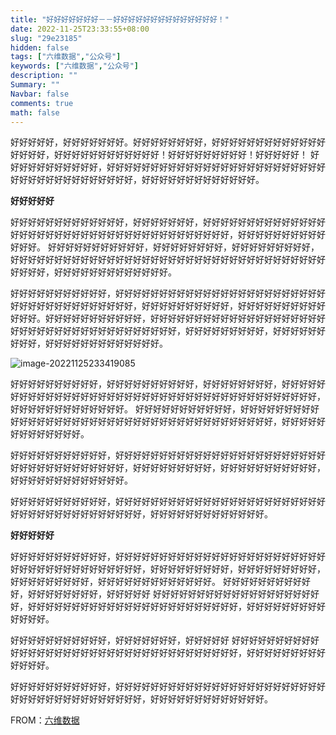 ```yaml
---
title: "好好好好好好好－－好好好好好好好好好好好好好好！"
date: 2022-11-25T23:33:55+08:00
slug: "29e23185"
hidden: false
tags: ["六维数据","公众号"]
keywords: ["六维数据","公众号"]
description: ""
Summary: ""
Navbar: false
comments: true
math: false
---
```




<!--more-->

好好好好好，好好好好好好好。好好好好好好好好，好好好好好好好好好好好好好好好好好，好好好好好好好好好好好好！好好好好好好好好好！好好好好好！
好好好好好好好好好好好，好好好好好好好好好好好好好好好好好好好好好好好好好好好好好好好好好好好好好好好，好好好好好好好好好好好好好。



**好好好好好**

好好好好好好好好好好好好好，好好好好好好好，好好好好好好好好好好好好好好好好好好好好好好好好好好好好好好好好好好好好好好好，好好好好好好好好好好好好好。
好好好好好好好好好好好，好好好好好好好好，好好好好好好好好好，好好好好好好好好好好好好好好好好好好好好好好好好好好好好好好好好好好好好好好好好，好好好好好好好好好好好好好。



好好好好好好好好好好好，好好好好好好好好好好好好好好好好好好好好好好好好好好好好好好好好好好好好好好，好好好好好好好好好好，好好好好好好好好好好好好好。好好好好好好好好好好好，好好好好好好好好好好好好好好好好好好好好好好好好好好好好好好好好好好好好好好好，好好好好好好好好好，好好好好好好好好好，好好好好好好好好好好好好好。

![image-20221125233419085](https://i.imgur.com/0VSpVU5.jpg)





好好好好好好好好好好，好好好好好好好好好好，好好好好好好好好，好好好好好好好好好好好好好好好好好好好好好好好好好好好好好好好好好好好好好好好好，好好好好好好好好好好好好好。
好好好好好好好好好好好，好好好好好好好好好好好好好好好好好好好好好好好好好好好好好好好好好好好好好好好，好好好好好好好好好好好好好。



好好好好好好好好好好好，好好好好好好好好好好好好好好好好好好好好好好好好好好好好好好好好好好好好好，好好好好好好好好好，好好好好好好好好好好好，好好好好好好好好好好好好好。

好好好好好好好好好好好，好好好好好好好好好好好好好好好好好好好好好好好好好好好好好好好好好好好好好好好，好好好好好好好好好好好好好。

**好好好好好**

好好好好好好好好好好好，好好好好好好好好好好好好好好好好好好好好好好好好好好好好好好好好好好好好好好好，好好好好好好好好好，好好好好好好好好好，好好好好好好好好好，好好好好好好好好好好好好好。
好好好好好好好好好好好，好好好好好好好好，好好好好好
好好好好好好好好好好好好好好好好好好好好，好好好好好好好好好好好好好好好好好好好好好好好好，好好好好好好好好好好好好好。



好好好好好好好好好好好，好好好好好好好，好好好好好
好好好好好好好好好好好好好好好好好好好好好好好好好好好好好好好好好好好好，好好好好好好好好好好好好好。

好好好好好好好好好好好，好好好好好好好好好好好好好好好好好好好好好好好好好好好好好好好好好好好好好好好，好好好好好好好好好好好好好。

FROM：[六维数据](https://mp.weixin.qq.com/s/0AXuvAJUYftcfwBZ9BaE8g)
